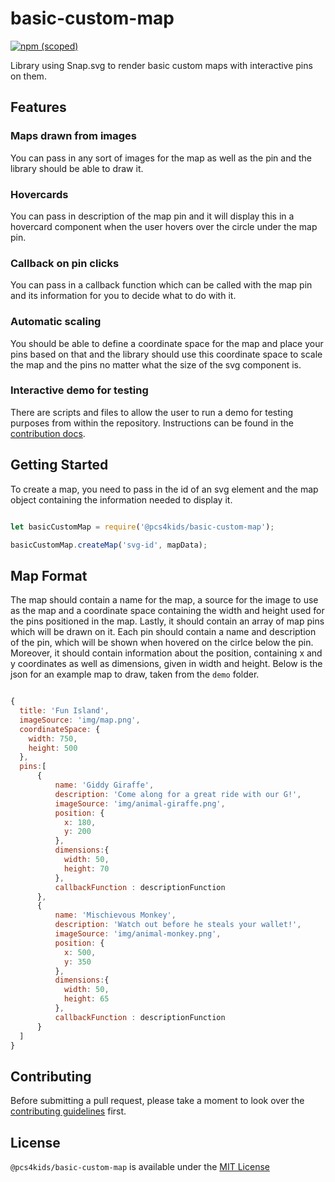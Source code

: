 # basic-custom-map

[![npm (scoped)](https://img.shields.io/npm/v/@pcs4kids/basic-custom-map.svg)](https://www.npmjs.com/package/@pcs4kids/basic-custom-map)

Library using Snap.svg to render basic custom maps with interactive pins on them.

## Features

### Maps drawn from images

You can pass in any sort of images for the map as well as the pin and the library should be able to draw it.

### Hovercards

You can pass in description of the map pin and it will display this in a hovercard component when the user hovers over the circle under the map pin.

### Callback on pin clicks

You can pass in a callback function which can be called with the map pin and its information for you to decide what to do with it.

### Automatic scaling

You should be able to define a coordinate space for the map and place your pins based on that and the library should use this coordinate space to scale the map and the pins no matter what the size of the svg component is.

### Interactive demo for testing

There are scripts and files to allow the user to run a demo for testing purposes from within the repository. Instructions can be found in the [contribution docs](CONTRIBUTING.md).

## Getting Started

To create a map, you need to pass in the id of an svg element and the map object containing the information needed to display it.

```js

let basicCustomMap = require('@pcs4kids/basic-custom-map');

basicCustomMap.createMap('svg-id', mapData);

```

## Map Format

The map should contain a name for the map, a source for the image to use as the map and a coordinate space containing the width and height used for the pins positioned in the map. Lastly, it should contain an array of map pins which will be drawn on it. Each pin should contain a name and description of the pin, which will be shown when hovered on the cirlce below the pin. Moreover, it should contain information about the position, containing x and y coordinates as well as dimensions, given in width and height. Below is the json for an example map to draw, taken from the `demo` folder.

```js

{
  title: 'Fun Island',
  imageSource: 'img/map.png',
  coordinateSpace: {
    width: 750,
    height: 500
  },
  pins:[
      {
          name: 'Giddy Giraffe',
          description: 'Come along for a great ride with our G!',
          imageSource: 'img/animal-giraffe.png',
          position: {
            x: 180,
            y: 200
          },
          dimensions:{
            width: 50,
            height: 70
          },
          callbackFunction : descriptionFunction
      },
      {
          name: 'Mischievous Monkey',
          description: 'Watch out before he steals your wallet!',
          imageSource: 'img/animal-monkey.png',
          position: {
            x: 500,
            y: 350
          },
          dimensions:{
            width: 50,
            height: 65
          },
          callbackFunction : descriptionFunction
      }
  ]
}


```

## Contributing

Before submitting a pull request, please take a moment to look over the [contributing guidelines](CONTRIBUTING.md) first.

## License

`@pcs4kids/basic-custom-map` is available under the [MIT License](https://opensource.org/licenses/MIT)
